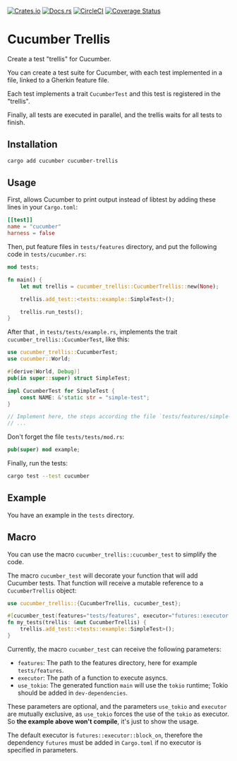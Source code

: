 [![Crates.io]](https://crates.io/crates/cucumber-trellis)
[![Docs.rs](https://img.shields.io/docsrs/cucumber-trellis?style=for-the-badge)](https://docs.rs/cucumber-trellis/)
[![CircleCI]](https://circleci.com/gh/corebreaker/cucumber-trellis/tree/main)
[![Coverage Status]](https://coveralls.io/github/corebreaker/cucumber-trellis?branch=main)

# Cucumber Trellis
Create a test "trellis" for Cucumber.

You can create a test suite for Cucumber, with each test implemented in a file,
linked to a Gherkin feature file.

Each test implements a trait `CucumberTest` and this test is registered in the "trellis".

Finally, all tests are executed in parallel, and the trellis waits for all tests to finish.

## Installation
```bash
cargo add cucumber cucumber-trellis
```

## Usage
First, allows Cucumber to print output instead of libtest
by adding these lines in your `Cargo.toml`:
```toml
[[test]]
name = "cucumber"
harness = false
```

Then, put feature files in `tests/features` directory,
and put the following code in `tests/cucumber.rs`:
```rust
mod tests;

fn main() {
    let mut trellis = cucumber_trellis::CucumberTrellis::new(None);

    trellis.add_test::<tests::example::SimpleTest>();

    trellis.run_tests();
}
```

After that , in `tests/tests/example.rs`,
implements the trait `cucumber_trellis::CucumberTest`, like this:
```rust
use cucumber_trellis::CucumberTest;
use cucumber::World;

#[derive(World, Debug)]
pub(in super::super) struct SimpleTest;

impl CucumberTest for SimpleTest {
    const NAME: &'static str = "simple-test";
}

// Implement here, the steps according the file `tests/features/simple-test.feature`
// ...
```

Don't forget the file `tests/tests/mod.rs`:
```rust
pub(super) mod example;
```

Finally, run the tests:
```bash
cargo test --test cucumber
```

## Example
You have an example in the `tests` directory.

## Macro
You can use the macro `cucumber_trellis::cucumber_test` to simplify the code.

The macro `cucumber_test` will decorate your function that will add Cucumber tests.
That function will receive a mutable reference to a `CucumberTrellis` object:
```rust
use cucumber_trellis::{CucumberTrellis, cucumber_test};

#[cucumber_test(features="tests/features", executor="futures::executor::block_on", use_tokio)]
fn my_tests(trellis: &mut CucumberTrellis) {
    trellis.add_test::<tests::example::SimpleTest>();
}
```

Currently, the macro `cucumber_test` can receive the following parameters:
- `features`: The path to the features directory, here for example `tests/features`.
- `executor`: The path of a function to execute asyncs.
- `use_tokio`: The generated function `main` will use the `tokio` runtime;
Tokio should be added in `dev-dependencies`.

These parameters are optional, and the parameters `use_tokio` and `executor` are mutually exclusive,
as `use_tokio` forces the use of the `tokio` as executor.
So **the example above won't compile**, it's just to show the usage.

The default executor is `futures::executor::block_on`,
therefore the dependency `futures` must be added in `Cargo.toml` if no executor is specified in parameters.


[Docs.rs]: https://docs.rs/cucumber-trellis/
[Crates.io]: https://img.shields.io/crates/v/cucumber-trellis?style=for-the-badge
[CircleCI]: https://img.shields.io/circleci/build/github/corebreaker/cucumber-trellis/main?style=for-the-badge
[Coverage Status]: https://img.shields.io/coveralls/github/corebreaker/cucumber-trellis?style=for-the-badge
